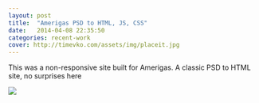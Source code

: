 ```yaml
---
layout: post
title:  "Amerigas PSD to HTML, JS, CSS"
date:   2014-04-08 22:35:50
categories: recent-work
cover: http://timevko.com/assets/img/placeit.jpg
---
```


This was a non-responsive site built for Amerigas. A classic PSD to HTML site, no surprises here

<img class="post-img" src="propane-psd-to-html.jpg"/>
